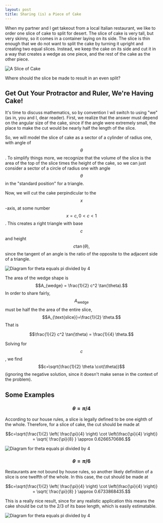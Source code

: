 ```yaml
---
layout: post
title: Sharing (is) a Piece of Cake
---
```


When my partner and I get takeout from a local Italian restaurant, we like to order one slice of cake to split for desert. The slice of cake is very tall, but very skinny, so it comes in a container laying on its side. The slice is thin enough that we do not want to split the cake by turning it upright and creating two equal slices. Instead, we keep the cake on its side and cut it in a way that creates a wedge as one piece, and the rest of the cake as the other piece. 

![A Slice of Cake](/images/real_cake.jpg)

Where should the slice be made to result in an even split? 

## Get Out Your Protractor and Ruler, We're Having Cake!

It's time to discuss mathematics, so by convention I wil switch to using "we" (as in, you and I, dear reader). First, we realize that the answer must depend on the angular size of the cake, since if the angle were extremely small, the place to make the cut would be nearly half the length of the slice. 

So, we will model the slice of cake as a sector of a cylinder of radius one, with angle of $$\theta$$. To simplify things more, we recognize that the volume of the slice is the area of the top of the slice times the height of the cake, so we can just consider a sector of a circle of radius one with angle $$\theta$$ in the "standard position" for a triangle.

Now, we will cut the cake perpindicular to the $$x$$-axis, at some number $$x=c, 0<c<1$$. This creates a right triangle with base $$c$$ and height $$c \tan(\theta),$$ since the tangent of an angle is the ratio of the opposite to the adjacent side of a triangle. 

![Diagram for theta equals pi divided by 4](/images/cake_general.png)

The area of the wedge shape is $$A_{wedge} = \frac{1}{2} c^2 \tan(\theta).$$ In order to share fairly, $$A_{\text{wedge}}$$ must be half the the area of the entire slice, $$A_{\text{slice}}=\frac{1}{2} \theta.$$ That is

$$\frac{1}{2} c^2 \tan(\theta) = \frac{1}{4} \theta.$$

Solving for $$c$$, we find $$c=\sqrt{\frac{1}{2} \theta \cot(\theta)}$$ (ignoring the negative solution, since it doesn't make sense in the context of the problem). 

## Some Examples

### $$\theta = \pi/4$$

According to our house rules, a slice is legally defined to be one eighth of the whole. Therefore, for a slice of cake, the cut should be made at 

$$c=\sqrt{\frac{1}{2} \left( \frac{\pi}{4} \right) \cot \left(\frac{\pi}{4} \right)} = \sqrt{ \frac{\pi}{8} } \approx 0.6266570686.$$

![Diagram for theta equals pi divided by 4](/images/cake_pi_4.png)

### $$\theta = \pi/6$$

Restaurants are not bound by house rules, so another likely definition of a slice is one twelfth of the whole. In this case, the cut should be made at

$$c=\sqrt{\frac{1}{2} \left( \frac{\pi}{4} \right) \cot \left(\frac{\pi}{4} \right)} = \sqrt{ \frac{\pi}{8} } \approx 0.6733868435.$$

This is a really nice result, since for any realistic application this means the cake should be cut to the 2/3 of its base length, which is easily estimatable.

![Diagram for theta equals pi divided by 4](/images/cake_pi_6.png)